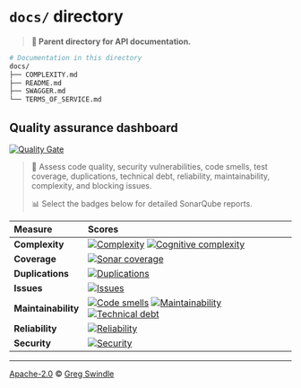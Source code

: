 # `docs/` directory
> **:open_file_folder: Parent directory for API documentation.**

```sh
# Documentation in this directory
docs/
├── COMPLEXITY.md
├── README.md
├── SWAGGER.md
└── TERMS_OF_SERVICE.md
```

## Quality assurance dashboard
[![Quality Gate][sonar-gate-img]][sonar-gate-url]

> 🔬  Assess code quality, security vulnerabilities, code smells, test coverage, duplications, technical debt, reliability, maintainability, complexity, and blocking issues.
>
> 📊 Select the badges below for detailed SonarQube reports.

| Measure             | Scores                                                             |
|:--------------------|:-------------------------------------------------------------------|
| **Complexity**      | [![Complexity][sonar-complexity-img]][sonar-complexity-url] [![Cognitive complexity][sonar-cognitive-img]][sonar-cognitive-url] |
| **Coverage**        | [![Sonar coverage][sonar-coverage-img]][sonar-coverage-url]        |
| **Duplications**    | [![Duplications][sonar-duplications-img]][sonar-duplications-url]  |
| **Issues**          | [![Issues][sonar-issues-img]][sonar-issues-url]                    |
| **Maintainability** | [![Code smells][sonar-code-smells-img]][sonar-code-smells-url]  [![Maintainability][sonar-maintainability-img]][sonar-maintainability-url] [![Technical debt][sonar-tech-debt-img]][sonar-tech-debt-url] |
| **Reliability**     | [![Reliability][sonar-reliability-img]][sonar-reliability-url]     |
| **Security**        | [![Security][sonar-security-img]][sonar-security-url]              |

---

[Apache-2.0][license-url] © [Greg Swindle][gregswindle-url]


[gregswindle-url]: https://github.com/gregswindle
[inch-ci-img]: http://inch-ci.org/github/gregswindle/generator-apiproxy.svg?branch=master
[inch-ci-url]: http://inch-ci.org/github/gregswindle/generator-apiproxy
[license-url]: https://www.apache.org/licenses/LICENSE-2.0
[sonar-code-smells-img]: http://sonarcloud.io/api/badges/measure?key=gregswindle-generator-apiproxy&metric=code_smells
[sonar-code-smells-url]: https://sonarcloud.io/component_measures/metric/code_smells/list?id=gregswindle-generator-apiproxy
[sonar-cognitive-img]: http://sonarcloud.io/api/badges/measure?key=gregswindle-generator-apiproxy&metric=cognitive_complexity
[sonar-cognitive-url]: https://sonarcloud.io/component_measures/metric/cognitive_complexity/list?id=gregswindle-generator-apiproxy
[sonar-complexity-img]: http://sonarcloud.io/api/badges/measure?key=gregswindle-generator-apiproxy&metric=function_complexity
[sonar-complexity-url]: https://sonarcloud.io/component_measures/domain/Complexity?id=gregswindle-generator-apiproxy
[sonar-coverage-img]: http://sonarcloud.io/api/badges/measure?key=gregswindle-generator-apiproxy&metric=coverage
[sonar-coverage-url]: https://sonarcloud.io/component_measures/domain/Coverage?id=gregswindle-generator-apiproxy
[sonar-duplications-img]: http://sonarcloud.io/api/badges/measure?key=gregswindle-generator-apiproxy&metric=duplicated_line_density
[sonar-duplications-url]: https://sonarcloud.io/component_measures/domain/Duplications?id=gregswindle-generator-apiproxy
[sonar-gate-img]: http://sonarcloud.io/api/badges/gate?key=gregswindle-generator-apiproxy
[sonar-gate-url]: http://sonarcloud.io/dashboard/index/gregswindle-generator-apiproxy
[sonar-issues-img]: http://sonarcloud.io/api/badges/measure?key=gregswindle-generator-apiproxy&metric=blocker_violations
[sonar-issues-url]: https://sonarcloud.io/component_measures/domain/Issues?id=gregswindle-generator-apiproxy
[sonar-maintainability-img]: http://sonarcloud.io/api/badges/measure?key=gregswindle-generator-apiproxy&metric=new_maintainability_rating
[sonar-maintainability-url]: https://sonarcloud.io/component_measures/domain/Maintainability?id=gregswindle-generator-apiproxy
[sonar-reliability-img]: http://sonarcloud.io/api/badges/measure?key=gregswindle-generator-apiproxy&metric=new_reliability_rating
[sonar-reliability-url]: https://sonarcloud.io/component_measures/domain/Reliability?id=gregswindle-generator-apiproxy
[sonar-security-img]: http://sonarcloud.io/api/badges/measure?key=gregswindle-generator-apiproxy&metric=vulnerabilities
[sonar-security-url]: https://sonarcloud.io/component_measures/domain/Security?id=gregswindle-generator-apiproxy
[sonar-tech-debt-img]:  https://sonarcloud.io/api/badges/measure?key=gregswindle-generator-apiproxy&metric=sqale_debt_ratio
[sonar-tech-debt-url]: https://sonarcloud.io/component_measures/metric/sqale_index/list?id=gregswindle-generator-apiproxy
